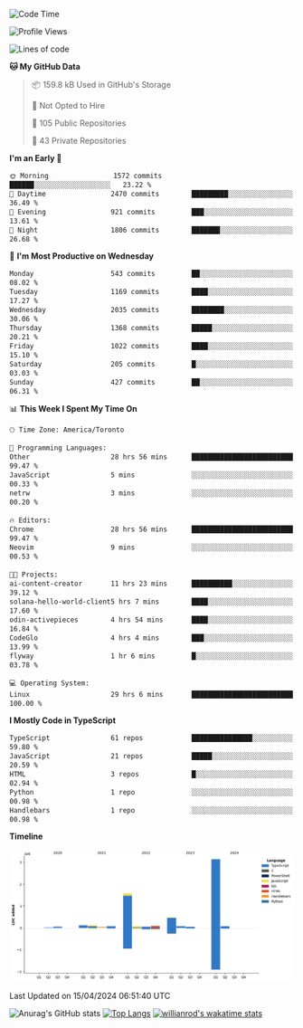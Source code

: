 <!--START_SECTION:waka-->
![Code Time](http://img.shields.io/badge/Code%20Time-1%2C424%20hrs%2011%20mins-blue)

![Profile Views](http://img.shields.io/badge/Profile%20Views-0-blue)

![Lines of code](https://img.shields.io/badge/From%20Hello%20World%20I%27ve%20Written-6.0%20million%20lines%20of%20code-blue)

**🐱 My GitHub Data** 

> 📦 159.8 kB Used in GitHub's Storage 
 > 
> 🚫 Not Opted to Hire
 > 
> 📜 105 Public Repositories 
 > 
> 🔑 43 Private Repositories 
 > 
**I'm an Early 🐤** 

```text
🌞 Morning                1572 commits        ██████░░░░░░░░░░░░░░░░░░░   23.22 % 
🌆 Daytime                2470 commits        █████████░░░░░░░░░░░░░░░░   36.49 % 
🌃 Evening                921 commits         ███░░░░░░░░░░░░░░░░░░░░░░   13.61 % 
🌙 Night                  1806 commits        ███████░░░░░░░░░░░░░░░░░░   26.68 % 
```
📅 **I'm Most Productive on Wednesday** 

```text
Monday                   543 commits         ██░░░░░░░░░░░░░░░░░░░░░░░   08.02 % 
Tuesday                  1169 commits        ████░░░░░░░░░░░░░░░░░░░░░   17.27 % 
Wednesday                2035 commits        ████████░░░░░░░░░░░░░░░░░   30.06 % 
Thursday                 1368 commits        █████░░░░░░░░░░░░░░░░░░░░   20.21 % 
Friday                   1022 commits        ████░░░░░░░░░░░░░░░░░░░░░   15.10 % 
Saturday                 205 commits         █░░░░░░░░░░░░░░░░░░░░░░░░   03.03 % 
Sunday                   427 commits         ██░░░░░░░░░░░░░░░░░░░░░░░   06.31 % 
```


📊 **This Week I Spent My Time On** 

```text
🕑︎ Time Zone: America/Toronto

💬 Programming Languages: 
Other                    28 hrs 56 mins      █████████████████████████   99.47 % 
JavaScript               5 mins              ░░░░░░░░░░░░░░░░░░░░░░░░░   00.33 % 
netrw                    3 mins              ░░░░░░░░░░░░░░░░░░░░░░░░░   00.20 % 

🔥 Editors: 
Chrome                   28 hrs 56 mins      █████████████████████████   99.47 % 
Neovim                   9 mins              ░░░░░░░░░░░░░░░░░░░░░░░░░   00.53 % 

🐱‍💻 Projects: 
ai-content-creator       11 hrs 23 mins      ██████████░░░░░░░░░░░░░░░   39.12 % 
solana-hello-world-client5 hrs 7 mins        ████░░░░░░░░░░░░░░░░░░░░░   17.60 % 
odin-activepieces        4 hrs 54 mins       ████░░░░░░░░░░░░░░░░░░░░░   16.84 % 
CodeGlo                  4 hrs 4 mins        ███░░░░░░░░░░░░░░░░░░░░░░   13.99 % 
flyway                   1 hr 6 mins         █░░░░░░░░░░░░░░░░░░░░░░░░   03.78 % 

💻 Operating System: 
Linux                    29 hrs 6 mins       █████████████████████████   100.00 % 
```

**I Mostly Code in TypeScript** 

```text
TypeScript               61 repos            ███████████████░░░░░░░░░░   59.80 % 
JavaScript               21 repos            █████░░░░░░░░░░░░░░░░░░░░   20.59 % 
HTML                     3 repos             █░░░░░░░░░░░░░░░░░░░░░░░░   02.94 % 
Python                   1 repo              ░░░░░░░░░░░░░░░░░░░░░░░░░   00.98 % 
Handlebars               1 repo              ░░░░░░░░░░░░░░░░░░░░░░░░░   00.98 % 
```



**Timeline**

![Lines of Code chart](https://raw.githubusercontent.com/wise-introvert/wise-introvert/master/assets/bar_graph.png)


 Last Updated on 15/04/2024 06:51:40 UTC
<!--END_SECTION:waka-->

![Anurag's GitHub stats](https://github-readme-stats.vercel.app/api?username=wise-introvert&count_private=true&show_icons=true)
[![Top Langs](https://github-readme-stats.vercel.app/api/top-langs/?username=wise-introvert&langs_count=10)](https://github.com/anuraghazra/github-readme-stats)
[![willianrod's wakatime stats](https://github-readme-stats.vercel.app/api/wakatime?username=wiseintrovert)](https://github.com/anuraghazra/github-readme-stats)
